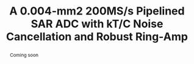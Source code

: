 ---
title: A 0.004-mm2 200MS/s Pipelined SAR ADC with kT/C Noise Cancellation and Robust Ring-Amp

authors:
- Mingtao Zhan
- Lu Jie
- Xiyuan Tang
- Nan Sun

publishDate: "2021-10-20"

summary: ISSCC, 2022

abstract: "Coming soon"

publication_types: ["1"]

publication: "2022 IEEE International Solid- State Circuits Conference (ISSCC)"



# links:
# - name: IEEE Xplore
#   url: https://ieeexplore.ieee.org/document/9365753/
---